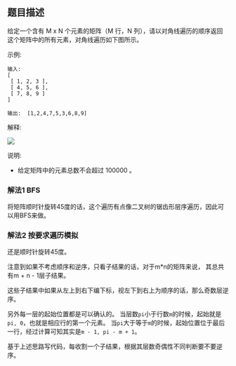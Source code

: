 ## 题目描述
给定一个含有 M x N 个元素的矩阵（M 行，N 列），请以对角线遍历的顺序返回这个矩阵中的所有元素，对角线遍历如下图所示。


示例:
```
输入:
[
 [ 1, 2, 3 ],
 [ 4, 5, 6 ],
 [ 7, 8, 9 ]
]

输出:  [1,2,4,7,5,3,6,8,9]
```
解释:

![](https://assets.leetcode-cn.com/aliyun-lc-upload/uploads/2018/10/12/diagonal_traverse.png)

说明:
- 给定矩阵中的元素总数不会超过 100000 。

### 解法1 BFS
将矩阵顺时针旋转45度的话，这个遍历有点像二叉树的锯齿形层序遍历，因此可以用BFS来做。

### 解法2 按要求遍历模拟
还是顺时针旋转45度。

注意到如果不考虑顺序和逆序，只看子结果的话，对于m*n的矩阵来说，
其总共有m + n - 1层子结果。

这些子结果中如果从左上到右下编下标，视左下到右上为顺序的话，那么奇数层逆序。

另外每一层的起始位置都是可以确认的。
当层数`pi`小于行数`m`的时候，起始就是`pi, 0`，也就是相应行的第一个元素。
当`pi`大于等于`m`的时候，起始位置位于最后一行，经过计算可知其实是`m - 1, pi - m + 1`。

基于上述思路写代码，每收割一个子结果，根据其层数奇偶性不同判断要不要逆序。